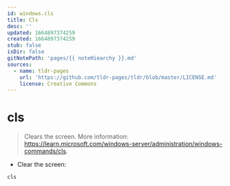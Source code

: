 ```yaml
---
id: windows.cls
title: Cls
desc: ''
updated: 1664897374259
created: 1664897374259
stub: false
isDir: false
gitNotePath: 'pages/{{ noteHiearchy }}.md'
sources:
  - name: tldr-pages
    url: 'https://github.com/tldr-pages/tldr/blob/master/LICENSE.md'
    license: Creative Commons
---
```

# cls

> Clears the screen.
> More information: <https://learn.microsoft.com/windows-server/administration/windows-commands/cls>.

- Clear the screen:

`cls`

